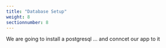 ```yaml
---
title: "Database Setup"
weight: 8
sectionnumber: 8
---
```


We are going to install a postgresql ... and conncet our app to it

